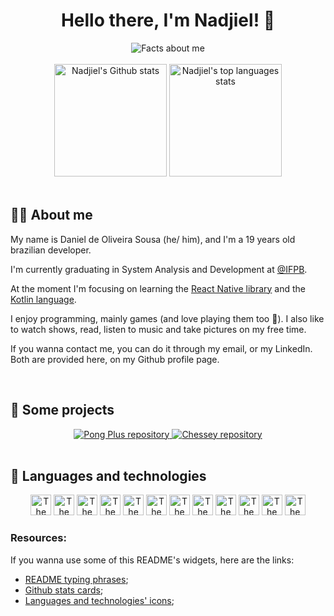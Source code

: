 <!-- Introduction -->
<h1 align="center">Hello there, I'm Nadjiel! 👋</h1>
<div align="center">
  <picture>
    <source media="(prefers-color-scheme: dark)" srcset="https://readme-typing-svg.herokuapp.com?font=Roboto&weight=500&size=22&pause=1000&color=F7F7F7&center=true&vCenter=true&width=435&lines=Developer;Gamer;Arts+lover;Amateur+photographer;Languages+pursuer">
    <source media="(prefers-color-scheme: light)" srcset="https://readme-typing-svg.herokuapp.com?font=Roboto&weight=500&size=22&pause=1000&color=080808&center=true&vCenter=true&width=435&lines=Developer;Gamer;Arts+lover;Amateur+photographer;Languages+pursuer">
    <img src="https://readme-typing-svg.herokuapp.com?font=Roboto&weight=500&size=22&pause=1000&color=F7F7F7&center=true&vCenter=true&width=435&lines=Developer;Gamer;Arts+lover;Amateur+photographer;Languages+pursuer" alt="Facts about me" />
  </picture>
</div>

<br/>

<!-- Github stats -->
<div align="center">
  <picture>
    <source media="(prefers-color-scheme: dark)" srcset="https://github-readme-stats.vercel.app/api?username=nadjiel&show_icons=true&theme=github_dark">
    <source media="(prefers-color-scheme: light)" srcset="https://github-readme-stats.vercel.app/api?username=nadjiel&show_icons=true&theme=github_light">
    <img height="180em" src="https://github-readme-stats.vercel.app/api?username=nadjiel&show_icons=true&theme=github_dark" alt="Nadjiel's Github stats" />
  </picture>
  <picture>
    <source media="(prefers-color-scheme: dark)" srcset="https://github-readme-stats.vercel.app/api/top-langs/?username=nadjiel&layout=compact&theme=github_dark">
    <source media="(prefers-color-scheme: light)" srcset="https://github-readme-stats.vercel.app/api/top-langs/?username=nadjiel&layout=compact&theme=github_light">
    <img height="180em" src="https://github-readme-stats.vercel.app/api/top-langs/?username=nadjiel&layout=compact&theme=github_dark" alt="Nadjiel's top languages stats" />
  </picture>
</div>

<br/>

<!-- About section -->
## 💁‍♂️ About me

My name is Daniel de Oliveira Sousa (he/ him), and I'm a 19 years old brazilian developer.

I'm currently graduating in System Analysis and Development at [@IFPB](https://github.com/ifpb).

At the moment I'm focusing on learning the [React Native library](https://reactnative.dev/) and the [Kotlin language](https://kotlinlang.org/).

I enjoy programming, mainly games (and love playing them too 🤭). I also like to watch shows, read, listen to music and take pictures on my free time.

If you wanna contact me, you can do it through my email, or my LinkedIn. Both are provided here, on my Github profile page.

<br/>

<!-- Chosen repositories -->
## 🤩 Some projects
<div align="center">
  <a href="https://github.com/nadjiel/pong-plus" target="_blank">
    <picture>
      <source media="(prefers-color-scheme: dark)" srcset="https://github-readme-stats.vercel.app/api/pin/?username=nadjiel&repo=pong-plus&theme=github_dark">
      <source media="(prefers-color-scheme: light)" srcset="https://github-readme-stats.vercel.app/api/pin/?username=nadjiel&repo=pong-plus&theme=github_light">
      <img src="https://github-readme-stats.vercel.app/api/pin/?username=nadjiel&repo=pong-plus&theme=github_dark" alt="Pong Plus repository" />
    </picture>
  </a>
  <a href="https://github.com/nadjiel/chessey" target="_blank">
    <picture>
      <source media="(prefers-color-scheme: dark)" srcset="https://github-readme-stats.vercel.app/api/pin/?username=nadjiel&repo=chessey&theme=github_dark">
      <source media="(prefers-color-scheme: light)" srcset="https://github-readme-stats.vercel.app/api/pin/?username=nadjiel&repo=chessey&theme=github_light">
      <img src="https://github-readme-stats.vercel.app/api/pin/?username=nadjiel&repo=chessey&theme=github_dark" alt="Chessey repository" />
    </picture>
  </a>
</div>

<br/>

<!-- Languages and technologies -->
## 📖 Languages and technologies
<div align="center">
  <a href="https://developer.mozilla.org/en-US/docs/Web/HTML" target="_blank"><img width="33" src="https://cdn.jsdelivr.net/gh/devicons/devicon/icons/html5/html5-plain.svg" alt="The HTML language" /></a>
  <a href="https://developer.mozilla.org/en-US/docs/Web/CSS" target="_blank"><img width="33" src="https://cdn.jsdelivr.net/gh/devicons/devicon/icons/css3/css3-plain.svg" alt="The CSS language" /></a>
  <a href="https://developer.mozilla.org/en-US/docs/Web/JavaScript" target="_blank"><img width="33" src="https://cdn.jsdelivr.net/gh/devicons/devicon/icons/javascript/javascript-plain.svg" alt="The JavaScript language" /></a>
  <a href="https://nodejs.org/en" target="_blank"><img width="33" src="https://cdn.jsdelivr.net/gh/devicons/devicon/icons/nodejs/nodejs-plain.svg" alt="The NodeJS environment" /></a>
  <a href="https://jestjs.io/" target="_blank"><img width="33" src="https://cdn.jsdelivr.net/gh/devicons/devicon/icons/jest/jest-plain.svg" alt="The JestJS framework" /></a>
  <a href="https://git-scm.com/" target="_blank"><img width="33" src="https://cdn.jsdelivr.net/gh/devicons/devicon/icons/git/git-original.svg" alt="The Git version control system" /></a>
  <a href="https://www.w3schools.com/c/c_intro.php" target="_blank"><img width="33" src="https://cdn.jsdelivr.net/gh/devicons/devicon/icons/c/c-plain.svg" alt="The C language" /></a>
  <a href="https://www.java.com/download/help/whatis_java.html" target="_blank"><img width="33" src="https://cdn.jsdelivr.net/gh/devicons/devicon/icons/java/java-plain.svg" alt="The Java language" /></a>
  <a href="https://www.postgresql.org/" target="_blank"><img width="33" src="https://cdn.jsdelivr.net/gh/devicons/devicon/icons/postgresql/postgresql-plain.svg" alt="The PostgreSQL database" /></a>
  <a href="https://www.mongodb.com/" target="_blank"><img width="33" src="https://cdn.jsdelivr.net/gh/devicons/devicon/icons/mongodb/mongodb-plain.svg" alt="The MongoDB database" /></a>
  <a href="https://redis.io/" target="_blank"><img width="33" src="https://cdn.jsdelivr.net/gh/devicons/devicon/icons/redis/redis-plain.svg" alt="The Redis database" /></a>
  <a href="https://neo4j.com/" target="_blank"><img width="33" src="https://cdn.jsdelivr.net/gh/devicons/devicon/icons/neo4j/neo4j-plain.svg" alt="The Neo4j database" /></a>
</div>

<!-- Used resources that people might want -->
### Resources:
If you wanna use some of this README's widgets, here are the links:

- [README typing phrases](https://github.com/DenverCoder1/readme-typing-svg);
- [Github stats cards](https://github.com/anuraghazra/github-readme-stats);
- [Languages and technologies' icons](https://github.com/devicons/devicon);
